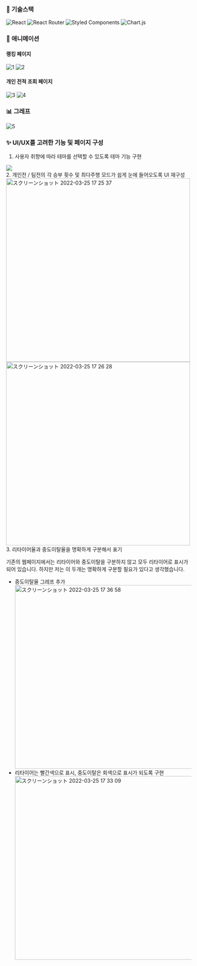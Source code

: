 ### 🧰 기술스택
![React](https://img.shields.io/badge/react-%2320232a.svg?style=for-the-badge&logo=react&logoColor=%2361DAFB)
![React Router](https://img.shields.io/badge/React_Router-CA4245?style=for-the-badge&logo=react-router&logoColor=white)
![Styled Components](https://img.shields.io/badge/styled--components-DB7093?style=for-the-badge&logo=styled-components&logoColor=white)
![Chart.js](https://img.shields.io/badge/chart.js-F5788D.svg?style=for-the-badge&logo=chart.js&logoColor=white)

### 🎨 애니메이션
#### 랭킹 페이지
![1](https://user-images.githubusercontent.com/77221488/160078152-65803ad7-e3b2-48d4-b525-183fe7d82922.gif)
![2](https://user-images.githubusercontent.com/77221488/160078191-3301d671-e257-40cc-8b46-36356b365743.gif)

#### 개인 전적 조회 페이지
![3](https://user-images.githubusercontent.com/77221488/160078206-32671da3-5461-4c1b-b5ab-9589c4815d5f.gif)
![4](https://user-images.githubusercontent.com/77221488/160078234-a6776633-0152-4529-a1de-f375f0d9a2c8.gif)

### 📊 그레프
![5](https://user-images.githubusercontent.com/77221488/160080248-c399e13e-d33a-4474-91e7-48382fb93847.gif)

### ✨ UI/UX를 고려한 기능 및 페이지 구성

1. 사용자 취향에 따라 테마를 선택할 수 있도록 테마 기능 구현
<div>
  <img src='https://user-images.githubusercontent.com/77221488/160085634-81971000-2080-4151-9f01-2cd5c7b6d9fa.gif' />
</div>
2. 개인전 / 팀전의 각 승부 횟수 및 최다주행 모드가 쉽게 눈에 들어오도록 UI 재구성
<div style={display: flex}>
  <img width="500" alt="スクリーンショット 2022-03-25 17 25 37" src="https://user-images.githubusercontent.com/77221488/160083177-ee2719db-b987-4ce0-8b54-37d253fbfefd.png">
  <img width="500" alt="スクリーンショット 2022-03-25 17 26 28" src="https://user-images.githubusercontent.com/77221488/160083449-add9536a-6837-4451-be30-9ca2790b4478.png">
  </div>
3. 리타이어율과 중도이탈율을 명확하게 구분해서 표기
<p>기존의 웹페이지에서는 리타이어와 중도이탈을 구분하지 않고 모두 리타이어로 표시가 되어 있습니다. 하지만 저는 이 두개는 명확하게 구분할 필요가 있다고 생각했습니다.</p>
<ul>
  <li>
    <div>중도이탈율 그레프 추가</div>
    <img width="500" alt="スクリーンショット 2022-03-25 17 36 58" src="https://user-images.githubusercontent.com/77221488/160085047-d94493e1-c18d-4af7-93d2-174e0da64e86.png">
  </li>
  <li>
    <div>리타이어는 빨간색으로 표시, 중도이탈은 회색으로 표시가 되도록 구현</div>
    <img width="500" alt="スクリーンショット 2022-03-25 17 33 09" src="https://user-images.githubusercontent.com/77221488/160084381-c5a2add2-961b-47ba-bae0-f01c538e778e.png">
  </li>
</ul>







